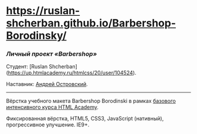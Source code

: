 # https://ruslan-shcherban.github.io/Barbershop-Borodinsky/

### *Личный проект «Barbershop»* 

Студент: [Ruslan Shcherban]
(https://up.htmlacademy.ru/htmlcss/20/user/104524).

Наставник: [Андрей Островский](https://up.htmlacademy.ru/htmlcss/20/user/198062).



---
Вёрстка учебного макета Barbershop Borodinski в рамках [базового интенсивного курса HTML Academy](https://htmlacademy.ru/intensive).


Фиксированная вёрстка, HTML5, CSS3, JavaScript (нативный), прогрессивное улучшение. IE9+.
